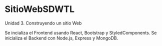 # SitioWebSDWTL

Unidad 3. Construyendo un sitio Web

Se incializa el Frontend usando React, Bootstrap y StyledComponents.
Se inicializa el Backend con Node.js, Express y MongoDB.
